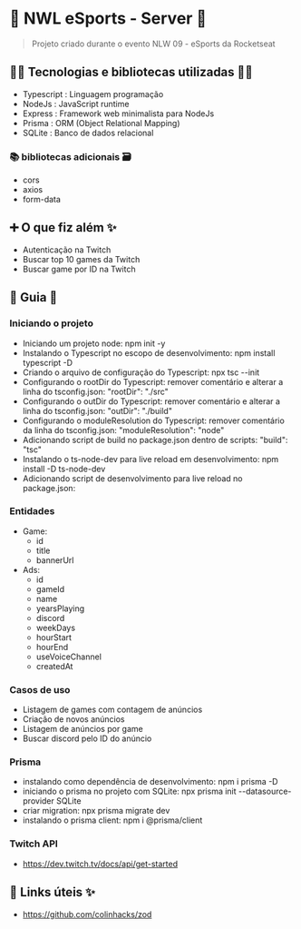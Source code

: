 # 🚀 NWL eSports - Server 🚀

> Projeto criado durante o evento NLW 09 - eSports da Rocketseat

## 👨‍💻 Tecnologias e bibliotecas utilizadas 👩‍💻

- Typescript : Linguagem programação
- NodeJs : JavaScript runtime
- Express : Framework web minimalista para NodeJs
- Prisma : ORM (Object Relational Mapping)
- SQLite : Banco de dados relacional

### 📚 bibliotecas adicionais 🗃️

- cors
- axios
- form-data

## ➕ O que fiz além ✨

- Autenticação na Twitch
- Buscar top 10 games da Twitch
- Buscar game por ID na Twitch

## 📃 Guia 📖

### Iniciando o projeto

- Iniciando um projeto node: npm init -y
- Instalando o Typescript no escopo de desenvolvimento: npm install typescript -D
- Criando o arquivo de configuração do Typescript: npx tsc --init
- Configurando o rootDir do Typescript:
  remover comentário e alterar a linha do tsconfig.json: "rootDir": "./src"
- Configurando o outDir do Typescript:
  remover comentário e alterar a linha do tsconfig.json: "outDir": "./build"
- Configurando o moduleResolution do Typescript:
  remover comentário da linha do tsconfig.json: "moduleResolution": "node"
- Adicionando script de build no package.json dentro de scripts: "build": "tsc"
- Instalando o ts-node-dev para live reload em desenvolvimento: npm install -D ts-node-dev
- Adicionando script de desenvolvimento para live reload no package.json:

### Entidades

- Game:
  - id
  - title
  - bannerUrl
- Ads:
  - id
  - gameId
  - name
  - yearsPlaying
  - discord
  - weekDays
  - hourStart
  - hourEnd
  - useVoiceChannel
  - createdAt

### Casos de uso

- Listagem de games com contagem de anúncios
- Criação de novos anúncios
- Listagem de anúncios por game
- Buscar discord pelo ID do anúncio

### Prisma

- instalando como dependência de desenvolvimento: npm i prisma -D
- iniciando o prisma no projeto com SQLite: npx prisma init --datasource-provider SQLite
- criar migration: npx prisma migrate dev
- instalando o prisma client: npm i @prisma/client

### Twitch API

- https://dev.twitch.tv/docs/api/get-started

## 🔗 Links úteis ✨

- https://github.com/colinhacks/zod
